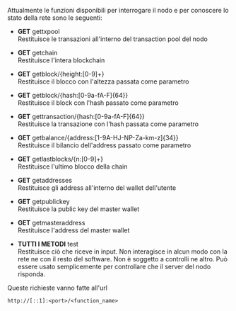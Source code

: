 Attualmente le funzioni disponibili per interrogare il nodo e per conoscere lo stato della rete sono le seguenti:

*    **GET** gettxpool  
Restituisce le transazioni all'interno del transaction pool del nodo

*   **GET** getchain  
Restituisce l'intera blockchain

*   **GET** getblock/{height:[0-9]+}  
Restituisce il blocco con l'altezza passata come parametro

*   **GET** getblock/{hash:[0-9a-fA-F]{64}}  
Restituisce il block con l'hash passato come parametro

*   **GET** gettransaction/{hash:[0-9a-fA-F]{64}}  
Restituisce la transazione con l'hash passata come parametro

*   **GET** getbalance/{address:[1-9A-HJ-NP-Za-km-z]{34}}  
Restituisce il bilancio dell'address passato come parametro

*   **GET** getlastblocks/{n:[0-9]+}  
Restituisce l'ultimo blocco della chain

*   **GET** getaddresses  
Restituisce gli address all'interno del wallet dell'utente

*   **GET** getpublickey  
Restituisce la public key del master wallet

*   **GET** getmasteraddress  
Restituisce l'address del master wallet

*   **TUTTI I METODI** test  
Restituisce ciò che riceve in input. Non interagisce in alcun modo con la rete ne con il resto del software. Non è soggetto a controlli ne altro. Può essere usato semplicemente per controllare che il server del nodo risponda.

Queste richieste vanno fatte all'url

```url
http://[::1]:<port>/<function_name>
```